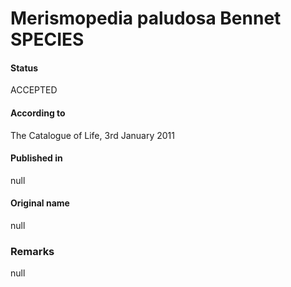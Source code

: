 # Merismopedia paludosa Bennet SPECIES

#### Status
ACCEPTED

#### According to
The Catalogue of Life, 3rd January 2011

#### Published in
null

#### Original name
null

### Remarks
null